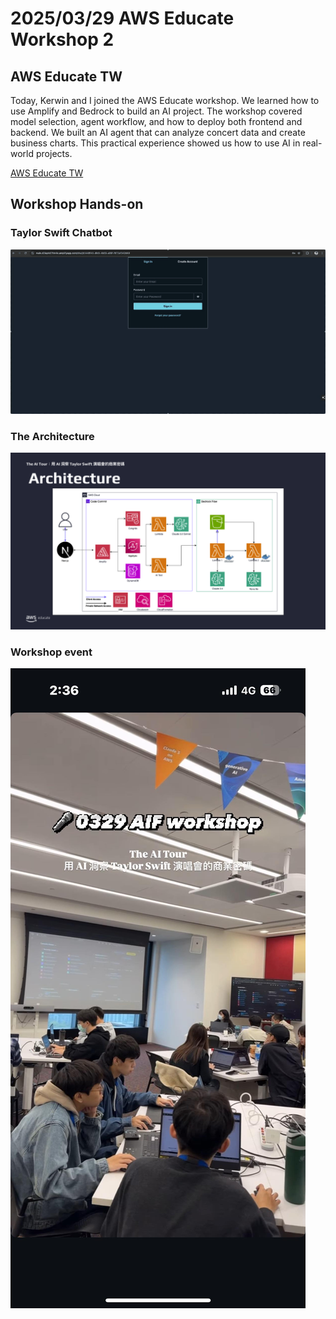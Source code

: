 # 2025/03/29 AWS Educate Workshop 2

## AWS Educate TW

Today, Kerwin and I joined the AWS Educate workshop. We learned how to use Amplify and Bedrock to build an AI project. The workshop covered model selection, agent workflow, and how to deploy both frontend and backend. We built an AI agent that can analyze concert data and create business charts. This practical experience showed us how to use AI in real-world projects.

[AWS Educate TW]()

## Workshop Hands-on

### Taylor Swift Chatbot

![Taylor Swift Chatbot](images/aws-educate-taylor-swift-workshop-veed.gif)

### The Architecture

![The Architecture](images/the-architecture.png)

### Workshop event

![Workshop Event](images/2025-03-29-aws-educate-tw-event.jpg)
